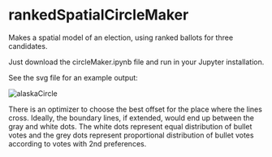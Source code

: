 # rankedSpatialCircleMaker
Makes a spatial model of an election, using ranked ballots for three candidates.

Just download the circleMaker.ipynb file and run in your Jupyter installation.

See the svg file for an example output:

![alaskaCircle](https://user-images.githubusercontent.com/29388117/190836368-c583c95a-a908-498e-9411-0e62a3a122e1.svg)

There is an optimizer to choose the best offset for the place where the lines cross. Ideally, the boundary lines, if extended, would end up between the gray and white dots. The white dots represent equal distribution of bullet votes and the grey dots represent proportional distribution of bullet votes according to votes with 2nd preferences.
